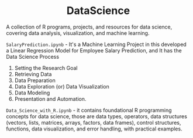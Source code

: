 <h1 align='center'> DataScience </h1>
A collection of R programs, projects, and resources for data science, covering data analysis, visualization, and machine learning.

`SalaryPrediction.ipynb` - It's a Machine Learning Project in this developed a Linear Regression Model for Employee Salary Prediction, and It has the Data Science Process 
1. Setting the Research Goal
2. Retrieving Data
3. Data Preparation
4. Data Exploration (or) Data Visualization
5. Data Modeling
6. Presentation and Automation.

`Data_Science_with_R.ipynb` - it contains foundational R programming concepts for data science, those are data types, operators, data structures (vectors, lists, matrices, arrays, factors, data frames), control structures, functions, data visualization, and error handling, with practical examples.
